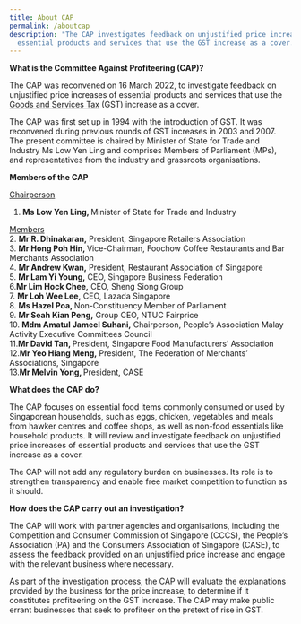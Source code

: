 ```yaml
---
title: About CAP
permalink: /aboutcap
description: "The CAP investigates feedback on unjustified price increases of
  essential products and services that use the GST increase as a cover. "
---
```


**What is the Committee Against Profiteering (CAP)?**

The CAP was reconvened on 16 March 2022, to investigate feedback on unjustified price increases of essential products and services that use the [Goods and Services Tax](https://www.mof.gov.sg/singapore-budget/budget-explainers) (GST) increase as a cover. 

The CAP was first set up in 1994 with the introduction of GST. It was reconvened during previous rounds of GST increases in 2003 and 2007. The present committee is chaired by Minister of State for Trade and Industry Ms Low Yen Ling and comprises Members of Parliament (MPs), and representatives from the industry and grassroots organisations.

**Members of the CAP**

<u>Chairperson</u>
1.	<b>Ms Low Yen Ling, </b>Minister of State for Trade and Industry

<u>Members</u><br>
2\. <b>Mr R. Dhinakaran,</b> President, Singapore Retailers Association<br>
3\. <b>Mr Hong Poh Hin, </b>Vice-Chairman, Foochow Coffee Restaurants and Bar Merchants Association<br>
4\. <b>Mr Andrew Kwan,</b> President, Restaurant Association of Singapore<br>
5\.	<b>Mr Lam Yi Young,</b> CEO, Singapore Business Federation<br>
6\.<b>Mr Lim Hock Chee,</b> CEO, Sheng Siong Group<br>
7\.	<b>Mr Loh Wee Lee,</b> CEO, Lazada Singapore<br>
8\.	<b>Ms Hazel Poa, </b>Non-Constituency Member of Parliament<br>
9\.	<b>Mr Seah Kian Peng,</b> Group CEO, NTUC Fairprice<br>
10\.	<b>Mdm Amatul Jameel Suhani,</b> Chairperson, People’s Association Malay Activity Executive Committees Council<br>
11\.<b>Mr David Tan, </b>President, Singapore Food Manufacturers’ Association<br>
12\.<b>Mr Yeo Hiang Meng,</b> President, The Federation of Merchants’ Associations, Singapore<br>
13\.<b>Mr Melvin Yong, </b>President, CASE<br>

**What does the CAP do?**

The CAP focuses on essential food items commonly consumed or used by Singaporean households, such as eggs, chicken, vegetables and meals from hawker centres and coffee shops, as well as non-food essentials like household products. It will review and investigate feedback on unjustified price increases of essential products and services that use the GST increase as a cover.

The CAP will not add any regulatory burden on businesses. Its role is to strengthen transparency and enable free market competition to function as it should. 

**How does the CAP carry out an investigation?**

The CAP will work with partner agencies and organisations, including the Competition and Consumer Commission of Singapore (CCCS), the People’s Association (PA) and the Consumers Association of Singapore (CASE), to assess the feedback provided on an unjustified price increase and engage with the relevant business where necessary. 

As part of the investigation process, the CAP will evaluate the explanations provided by the business for the price increase, to determine if it constitutes profiteering on the GST increase. The CAP may make public errant businesses that seek to profiteer on the pretext of rise in GST.